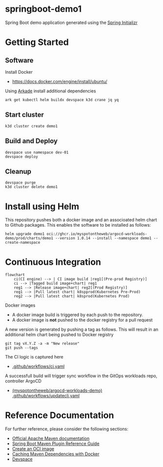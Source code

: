# springboot-demo1

Spring Boot demo application generated using the [Spring Initializr](https://start.spring.io/)

# Getting Started

## Software

Install Docker

* https://docs.docker.com/engine/install/ubuntu/

Using [Arkade](https://arkade.dev/) install additional dependencies

```
ark get kubectl helm buildx devspace k3d crane jq yq 
```

## Start cluster

```
k3d cluster create demo1
```

## Build and Deploy

```
devspace use namespace dev-01
devspace deploy
```

## Cleanup

```
devspace purge
k3d cluster delete demo1
```

# Install using Helm

This repository pushes both a docker image and an associoated helm chart to Github packages. This enables the software to be installed as follows:

```
helm upgrade demo1 oci://ghcr.io/myspotontheweb/argocd-workloads-demo/prod/charts/demo1 --version 1.0.14 --install --namespace demo1 --create-namespace
```

# Continuous Integration

```mermaid
flowchart 
    ci(CI engine) --> | CI image build |reg1[(Pre-prod Registry)]
    ci --> |Tagged build image+chart| reg1
    reg1 --> |Release image+chart| reg2[(Prod Registry)]
    reg1 --> |Pull latest chart| k8spprod(Kubernetes Pre-Prod)
    reg2 --> |Pull latest chart| k8sprod(Kubernetes Prod)
```

Docker images

* A docker image build is triggered by each push to the repository.
* A docker image is **not** pushed to the docker registry for a pull request

A new version is generated by pushing a tag as follows. This will result in an additional helm chart being pushed to Docker registry

```
git tag vX.Y.Z -a -m "New release"
git push --tags
```

The CI logic is captured here

* [.github/workflows/ci.yaml](.github/workflows/ci.yaml)

A successfull build will trigger sync workflow in the GitOps workloads repo, controller ArgoCD

* [(myspotontheweb/argocd-workloads-demo) .github/workflows/updatecli.yaml](https://github.com/myspotontheweb/argocd-workloads-demo/blob/main/.github/workflows/updatecli.yaml)

# Reference Documentation
For further reference, please consider the following sections:

* [Official Apache Maven documentation](https://maven.apache.org/guides/index.html)
* [Spring Boot Maven Plugin Reference Guide](https://docs.spring.io/spring-boot/docs/3.0.6/maven-plugin/reference/html/)
* [Create an OCI image](https://docs.spring.io/spring-boot/docs/3.0.6/maven-plugin/reference/html/#build-image)
* [Caching Maven Dependencies with Docker](https://www.baeldung.com/ops/docker-cache-maven-dependencies)
* [Devspace](https://www.devspace.sh/)



